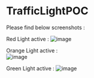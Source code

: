 # TrafficLightPOC

Please find below screenshots : 

Red Light active : 
![image](https://user-images.githubusercontent.com/6783960/90126553-7d3eaa80-dd81-11ea-858d-fae1af2bfd6b.png)

Orange Light active :  
![image](https://user-images.githubusercontent.com/6783960/90126664-a52e0e00-dd81-11ea-8a0e-a471cda8456f.png)

Green Light active : 
![image](https://user-images.githubusercontent.com/6783960/90126701-b7a84780-dd81-11ea-8260-e07d04362126.png)

